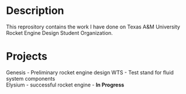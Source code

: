 # Description
This reprository contains the work I have done on Texas A&M University Rocket Engine Design Student Organization.

# Projects
Genesis - Preliminary rocket engine design
WTS - Test stand for fluid system components\
Elysium - successful rocket engine - __In Progress__
